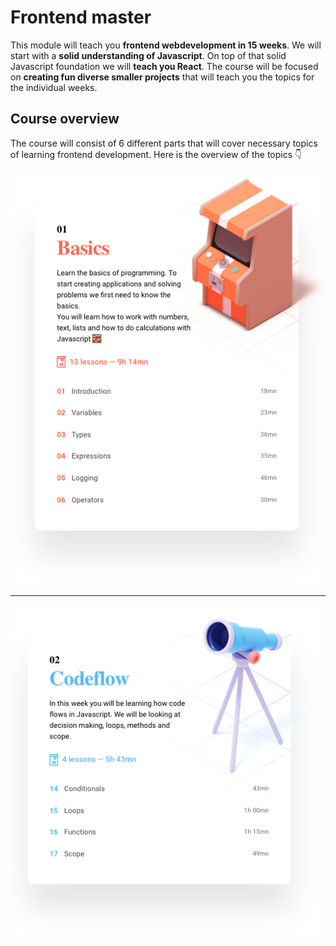# Frontend master



This module will teach you **frontend webdevelopment in 15 weeks**. We will start with a **solid understanding of Javascript**. On top of that solid Javascript foundation we will **teach you React**. The course will be focused on **creating fun diverse smaller projects** that will teach you the topics for the individual weeks. 



## Course overview

The course will consist of 6 different parts that will cover necessary topics of learning frontend development. Here is the overview of the topics 👇



![Basics overview](assets/basics-overview-1.png)

---

![Codeflow overview](assets/codeflow-overview.png)